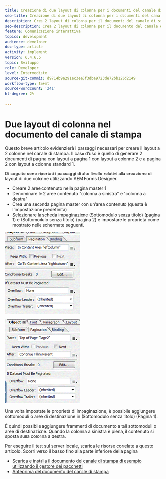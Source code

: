 ```yaml
---
title: Creazione di due layout di colonna per i documenti del canale di stampa
seo-title: Creazione di due layout di colonna per i documenti del canale di stampa
description: Crea 2 layout di colonna per il documento del canale di stampa
seo-description: Crea 2 layout di colonna per il documento del canale di stampa
feature: Comunicazione interattiva
topics: development
audience: developer
doc-type: article
activity: implement
version: 6.4,6.5
topic: Sviluppo
role: Developer
level: Intermediate
source-git-commit: d9714b9a291ec3ee5f3dba9723de72bb120d2149
workflow-type: tm+mt
source-wordcount: '241'
ht-degree: 2%

---
```



# Due layout di colonna nel documento del canale di stampa

Questo breve articolo evidenzierà i passaggi necessari per creare il layout a 2 colonne nel canale di stampa. Il caso d’uso è quello di generare 2 documenti di pagina con layout a pagina 1 con layout a colonne 2 e a pagina 2 con layout a colonne standard 1.

Di seguito sono riportati i passaggi di alto livello relativi alla creazione di layout di due colonne utilizzando AEM Forms Designer.

* Creare 2 aree contenuto nella pagina master 1
* Denominare le 2 aree contenuto &quot;colonna a sinistra&quot; e &quot;colonna a destra&quot;
* Crea una seconda pagina master con un’area contenuto (questa è l’impostazione predefinita)
* Selezionare la scheda impaginazione (Sottomodulo senza titolo) (pagina 1) e (Sottomodulo senza titolo) (pagina 2) e impostare le proprietà come mostrato nelle schermate seguenti.

![page1](assets/untitledsubform_paginationproperties.gif)

![page2](assets/untitled_subformpage2.gif)

Una volta impostate le proprietà di impaginazione, è possibile aggiungere sottomoduli o aree di destinazione in (Sottomodulo senza titolo) (Pagina 1).

È quindi possibile aggiungere frammenti di documento a tali sottomoduli o aree di destinazione. Quando la colonna a sinistra è piena, il contenuto si sposta sulla colonna a destra.

Per eseguire il test sul server locale, scarica le risorse correlate a questo articolo. Scorri verso il basso fino alla parte inferiore della pagina

* [Scarica e installa il documento del canale di stampa di esempio utilizzando il gestore dei pacchetti](assets/print-channel-with-two-column-layout.zip)
* [Anteprima del documento del canale di stampa](http://localhost:4502/content/dam/formsanddocuments/2columnlayout/jcr:content?channel=print&amp;mode=preview&amp;dataRef=service%3A%2F%2FFnDTestData&amp;wcmmode=disabled)
